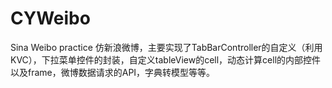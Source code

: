 # CYWeibo
Sina Weibo practice
仿新浪微博，主要实现了TabBarController的自定义（利用KVC），下拉菜单控件的封装，自定义tableView的cell，动态计算cell的内部控件以及frame，微博数据请求的API，字典转模型等等。
